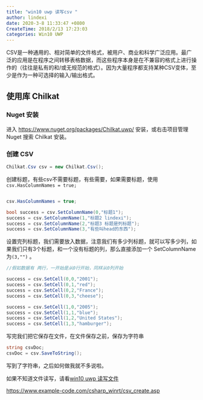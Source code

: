 ```yaml
---
title: "win10 uwp 读写csv "
author: lindexi
date: 2020-3-8 11:33:47 +0800
CreateTime: 2018/2/13 17:23:03
categories: Win10 UWP
---
```


CSV是一种通用的、相对简单的文件格式，被用户、商业和科学广泛应用。最广泛的应用是在程序之间转移表格数据，而这些程序本身是在不兼容的格式上进行操作的（往往是私有的和/或无规范的格式）。因为大量程序都支持某种CSV变体，至少是作为一种可选择的输入/输出格式。

<!--more-->


<!-- CreateTime:2018/2/13 17:23:03 -->


<div id="toc"></div>

## 使用库 Chilkat

### Nuget 安装

进入 https://www.nuget.org/packages/Chilkat.uwp/ 安装，或右击项目管理 Nuget 搜索 Chilkat 安装。

### 创建 CSV 

		
```csharp
Chilkat.Csv csv = new Chilkat.Csv();

```

创建标题，有些csv不需要标题，有些需要，如果需要标题，使用`csv.HasColumnNames = true;`

		
```csharp

csv.HasColumnNames = true;

bool success = csv.SetColumnName(0,"标题1");
success = csv.SetColumnName(1,"标题2 lindexi");
success = csv.SetColumnName(2,"标题3 标题是列标题");
success = csv.SetColumnName(3,"有些叫head的东西");

```

设置完列标题，我们需要放入数据，注意我们有多少列标题，就可以写多少列，如果我们只有3个标题，和一个没有标题的列，那么直接添加一个 SetColumnName 为`(3,"")` 。

		
```csharp
//假如数据有 两行，一开始是从0行开始，同样从0列开始

success = csv.SetCell(0,0,"2001");
success = csv.SetCell(0,1,"red");
success = csv.SetCell(0,2,"France");
success = csv.SetCell(0,3,"cheese");

success = csv.SetCell(1,0,"2005");
success = csv.SetCell(1,1,"blue");
success = csv.SetCell(1,2,"United States");
success = csv.SetCell(1,3,"hamburger");

```

写完我们把它保存在文件，在文件保存之前，保存为字符串

		
```csharp
string csvDoc;
csvDoc = csv.SaveToString();

```

写到了字符串，之后如何做我就不多说啦。

如果不知道文件读写，请看[win10 uwp 读写文件](http://blog.csdn.net/lindexi_gd/article/details/49007841)


https://www.example-code.com/csharp_winrt/csv_create.asp
